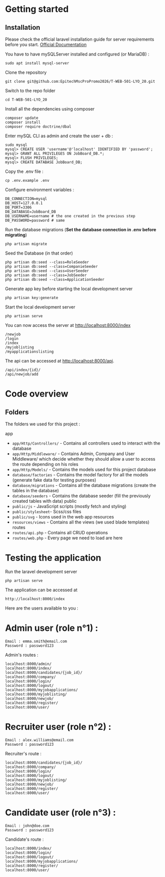 # Getting started

## Installation

Please check the official laravel installation guide for server requirements before you start. [Official Documentation](https://laravel.com/docs/10.x/installation)

You have to have mySQLServer installed and configured (or MariaDB) : 

    sudo apt install mysql-server

Clone the repository

    git clone git@github.com:EpitechMscProPromo2026/T-WEB-501-LYO_20.git

Switch to the repo folder

    cd T-WEB-501-LYO_20

Install all the dependencies using composer

    composer update
    composer install
    composer require doctrine/dbal

Enter mySQL CLI as admin and create the user + db : 

    sudo mysql
    mysql> CREATE USER 'username'@'localhost' IDENTIFIED BY 'password';
    mysql> GRANT ALL PRIVILEGES ON JobBoard_DB.*;
    mysql> FLUSH PRIVILEGES;
    mysql> CREATE DATABASE JobBoard_DB;

Copy the .env file : 

    cp .env.example .env

Configure environment variables : 

    DB_CONNECTION=mysql
    DB_HOST=127.0.0.1
    DB_PORT=3306
    DB_DATABASE=JobBoard_DB
    DB_USERNAME=username # the one created in the previous step
    DB_PASSWORD=password # same

Run the database migrations (**Set the database connection in .env before migrating**)

    php artisan migrate

Seed the Database (in that order)

    php artisan db:seed --class=RoleSeeder
    php artisan db:seed --class=CompanieSeeder
    php artisan db:seed --class=UserSeeder
    php artisan db:seed --class=JobSeeder
    php artisan db:seed --class=ApplicationSeeder

Generate app key before starting the local development server

    php artisan key:generate

Start the local development server

    php artisan serve

You can now access the server at [http://localhost:8000/index](http://localhost:8000/index)

    /newjob
    /login
    /index
    /myjoblisting
    /myapplicationslisting
    
The api can be accessed at [http://localhost:8000/api](http://localhost:8000/api).

    /api/index/{id}/
    /api/newjob/add

# Code overview

## Folders

The folders we used for this project : 

app
- `app/Http/Controllers/` - Contains all controllers used to interact with the database
- `app/Http/Middleware/` - Contains Admin, Company and User Middleware/ which decide whether they should allow a user to access the route depending on his roles
- `app/Http/Models/` - Contains the models used for this project
database
- `database/factories` - Contains the model factory for all the models (generate fake data for testing purposes)
- `database/migrations` - Contains all the database migrations (create the tables in the database)
- `database/seeders` - Contains the database seeder (fill the previously created tables with data)
public
- `public/js` - JavaScript scripts (mostly fetch and styling)
- `public/stylesheet`- Scss/css files
- `public/svg` - Icons used in the web app
resources
- `resources/views` - Contains all the views (we used blade templates)
routes
- `routes/api.php` - Contains all CRUD operations
- `routes/web.php` - Every page we need to load are here

# Testing the application

Run the laravel development server

    php artisan serve

The application can be accessed at

    http://localhost:8000/index

Here are the users available to you : 

# Admin user (role n°1) :

    Email : emma.smith@email.com
    Password : password123

Admin's routes : 

    localhost:8000/admin/
    localhost:8000/index/
    localhost:8000/candidates/{job_id}/
    localhost:8000/company/
    localhost:8000/login/
    localhost:8000/logout/
    localhost:8000/myjobapplications/
    localhost:8000/myjoblisting/
    localhost:8000/newjob/
    localhost:8000/register/
    localhost:8000/user/

# Recruiter user (role n°2) :

    Email : alex.williams@email.com
    Password : password123

Recruiter's route : 

    localhost:8000/candidates/{job_id}/
    localhost:8000/company/
    localhost:8000/login/
    localhost:8000/logout/
    localhost:8000/myjoblisting/
    localhost:8000/newjob/
    localhost:8000/register/
    localhost:8000/user/

# Candidate user (role n°3) : 

    Email : john@doe.com
    Password : password123

Candidate's route : 

    localhost:8000/index/
    localhost:8000/login/
    localhost:8000/logout/
    localhost:8000/myjobapplications/
    localhost:8000/register/
    localhost:8000/user/
